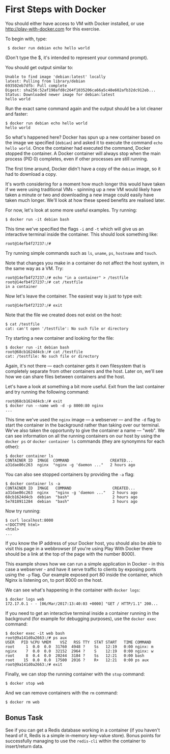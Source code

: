 # First Steps with Docker

You should either have access to VM with Docker installed, or use
http://play-with-docker.com for this exercise.

To begin with, type:

```
 $ docker run debian echo hello world
```

(Don't type the $, it's intended to represent your command prompt).

You should get output similar to:

```
Unable to find image 'debian:latest' locally
latest: Pulling from library/debian
693502eb7dfb: Pull complete
Digest: sha256:52af198afd8c264f1035206ca66a5c48e602afb32dc912eb...
Status: Downloaded newer image for debian:latest
hello world
```

Run the exact same command again and the output should be a lot cleaner and
faster:

```
$ docker run debian echo hello world
hello world
```

So what's happened here? Docker has spun up a new container based on the image
we specified (`debian`) and asked it to execute the command `echo hello world`.
Once the container had executed the command, Docker stopped the container. A
Docker container will always stop when the main process (PID 0) completes, even
if other processes are still running.

The first time around, Docker didn't have a copy of the `debian` image, so it had
to download a copy.

It's worth considering for a moment how much longer this would have taken if we
were using traditional VMs - spinning up a new VM would likely have taken a
minute or two and downloading a new image could easily have taken much longer.
We'll look at how these speed benefits are realised later.

For now, let's look at some more useful examples. Try running:

```
$ docker run -it debian bash
```

This time we've specified the flags `-i` and `-t` which will give us an
interactive terminal inside the container. This should look something like:
```
root@14efb4f27237:/#
```

Try running simple commands such as `ls`, `uname`, `ps`, `hostname` and `touch`.

Note that changes you make in a container do not affect the host system, in the
same way as a VM. Try:

```
root@14efb4f27237:/# echo "in a container" > /testfile
root@14efb4f27237:/# cat /testfile
in a container
```

Now let's leave the container. The easiest way is just to type exit:

```
root@14efb4f27237:/# exit
```

Note that the file we created does not exist on the host:

```
$ cat /testfile
cat: can't open '/testfile': No such file or directory
```

Try starting a new container and looking for the file:

```
$ docker run -it debian bash
root@68cb1624d4cb:/# cat /testfile
cat: /testfile: No such file or directory
```

Again, it's not there — each container gets it own filesystem that is completely
separate from other containers and the host. Later on, we'll see how we can
share files between containers and the host.

Let's have a look at something a bit more useful. Exit from the last container
and try running the following command:

```
root@68cb1624d4cb:/# exit
$ docker run --name web -d -p 8000:80 nginx
...
```

This time we've used the `nginx` image — a webserver — and the `-d` flag to
start the container in the background rather than taking over our terminal.
We've also taken the opportunity to give the container a name — "web". We can
see information on all the running containers on our host by using the `docker
ps` or `docker container ls` commands (they are synonymns for each other):

```
$ docker container ls
CONTAINER ID  IMAGE  COMMAND                  CREATED...
a31dae86c263  nginx  "nginx -g 'daemon ..."   2 hours ago
```

You can also see stopped containers by providing the `-a` flag:

```
$ docker container ls -a
CONTAINER ID  IMAGE   COMMAND                  CREATED...
a31dae86c263  nginx   "nginx -g 'daemon ..."   2 hours ago
68cb1624d4cb  debian  "bash"                   2 hours ago
5e7818911284  debian  "bash"                   3 hours ago
```

Now try running:

```
$ curl localhost:8000
<!DOCTYPE html>
<html>
...
```

If you know the IP address of your Docker host, you should also be able to visit
this page in a webbrowser (if you're using Play With Docker there should be a
link at the top of the page with the number 8000).

This example shows how we can run a simple application in Docker - in this case
a webserver - and have it serve traffic to clients by exposing ports using the
`-p` flag. Our example exposed port 80 inside the container, which Nginx is
listening on, to port 8000 on the host.

We can see what's happening in the container with `docker logs`:

```
$ docker logs web
172.17.0.1 - - [06/Mar/2017:13:40:03 +0000] "GET / HTTP/1.1" 200...
```

If you need to get an interactive terminal inside a container running in the
background (for example for debugging purposes), use the `docker exec` command:

```
$ docker exec -it web bash
root@9a141d0a2663:/# ps aux
USER   PID %CPU %MEM    VSZ   RSS TTY  STAT START   TIME COMMAND
root     1  0.0  0.0  31760  4948 ?    Ss   12:19   0:00 nginx: m
nginx    7  0.0  0.0  32152  2964 ?    S    12:19   0:00 nginx: w
root     8  0.4  0.0  20244  3184 ?    Ss   12:21   0:00 bash
root    15  0.0  0.0  17500  2016 ?    R+   12:21   0:00 ps aux
root@9a141d0a2663:/# exit
```


Finally, we can stop the running container with the `stop` command:

```
$ docker stop web
```

And we can remove containers with the `rm` command:

```
$ docker rm web
```

## Bonus Task

See if you can get a Redis database working in a container (if you haven't heard
of it, Redis is a simple in-memory key-value store). Bonus points for
successfully managing to use the `redis-cli` within the container to
insert/return data.
